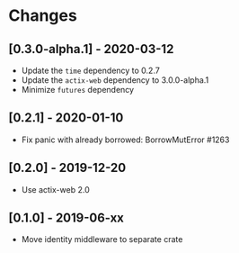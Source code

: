 # Changes

## [0.3.0-alpha.1] - 2020-03-12

* Update the `time` dependency to 0.2.7
* Update the `actix-web` dependency to 3.0.0-alpha.1
* Minimize `futures` dependency

## [0.2.1] - 2020-01-10

* Fix panic with already borrowed: BorrowMutError #1263

## [0.2.0] - 2019-12-20

* Use actix-web 2.0

## [0.1.0] - 2019-06-xx

* Move identity middleware to separate crate
